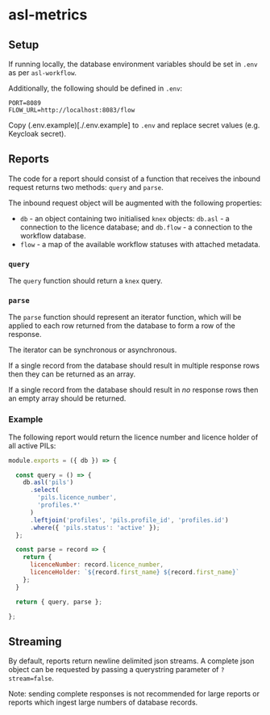 # asl-metrics

## Setup

If running locally, the database environment variables should be set in `.env` as per `asl-workflow`.

Additionally, the following should be defined in `.env`:

```
PORT=8089
FLOW_URL=http://localhost:8083/flow
```

Copy (.env.example)[./.env.example] to `.env` and replace secret values (e.g. Keycloak secret).

## Reports

The code for a report should consist of a function that receives the inbound request returns two methods: `query` and `parse`.

The inbound request object will be augmented with the following properties:

* `db` - an object containing two initialised `knex` objects: `db.asl` - a connection to the licence database; and `db.flow` - a connection to the workflow database.
* `flow` - a map of the available workflow statuses with attached metadata.

### `query`

The `query` function should return a `knex` query.

### `parse`

The `parse` function should represent an iterator function, which will be applied to each row returned from the database to form a row of the response.

The iterator can be synchronous or asynchronous.

If a single record from the database should result in multiple response rows then they can be returned as an array.

If a single record from the database should result in _no_ response rows then an empty array should be returned.

### Example

The following report would return the licence number and licence holder of all active PILs:

```js
module.exports = ({ db }) => {

  const query = () => {
    db.asl('pils')
      .select(
        'pils.licence_number',
        'profiles.*'
      )
      .leftjoin('profiles', 'pils.profile_id', 'profiles.id')
      .where({ 'pils.status': 'active' });
  };

  const parse = record => {
    return {
      licenceNumber: record.licence_number,
      licenceHolder: `${record.first_name} ${record.first_name}`
    };
  }

  return { query, parse };

};
```

## Streaming

By default, reports return newline delimited json streams. A complete json object can be requested by passing a querystring parameter of `?stream=false`.

Note: sending complete responses is not recommended for large reports or reports which ingest large numbers of database records.